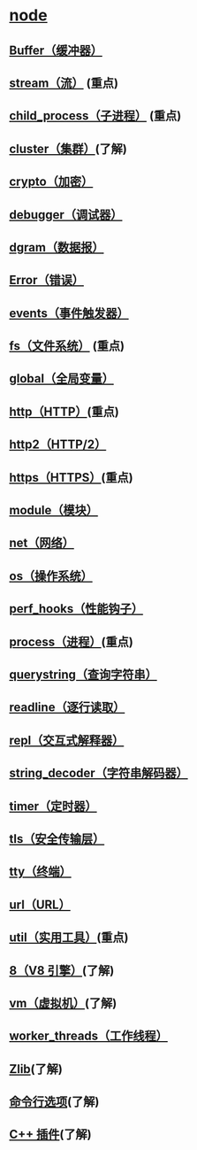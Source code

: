 # [node](https://nodejs.org/en/)

## [Buffer（缓冲器）](http://nodejs.cn/api/buffer.html)

## [stream（流）](http://nodejs.cn/api/stream.html) (重点)

## [child_process（子进程）](http://nodejs.cn/api/child_process.html) (重点)

## [cluster（集群）](http://nodejs.cn/api/cluster.html)(了解)

## [crypto（加密）](http://nodejs.cn/api/crypto.html)

## [debugger（调试器）](http://nodejs.cn/api/debugger.html)

## [dgram（数据报）](http://nodejs.cn/api/dgram.html)

## [Error（错误）](http://nodejs.cn/api/errors.html)

## [events（事件触发器）](http://nodejs.cn/api/events.html)

## [fs（文件系统）](http://nodejs.cn/api/fs.html) (重点)

## [global（全局变量）](http://nodejs.cn/api/globals.html)

## [http（HTTP）](http://nodejs.cn/api/http.html)(重点)

## [http2（HTTP/2）](http://nodejs.cn/api/http2.html)

## [https（HTTPS）](http://nodejs.cn/api/https.html)(重点)

## [module（模块）](http://nodejs.cn/api/modules.html)

## [net（网络）](http://nodejs.cn/api/net.html)

## [os（操作系统）](http://nodejs.cn/api/os.html)

## [perf_hooks（性能钩子）](http://nodejs.cn/api/perf_hooks.html)

## [process（进程）](http://nodejs.cn/api/process.html)(重点)

## [querystring（查询字符串）](http://nodejs.cn/api/querystring.html)

## [readline（逐行读取）](http://nodejs.cn/api/readline.html)

## [repl（交互式解释器）](http://nodejs.cn/api/repl.html)

## [string_decoder（字符串解码器）](http://nodejs.cn/api/string_decoder.html)

## [timer（定时器）](http://nodejs.cn/api/timers.html)

## [tls（安全传输层）](http://nodejs.cn/api/tls.html)

## [tty（终端）](http://nodejs.cn/api/tty.html)

## [url（URL）](http://nodejs.cn/api/url.html)

## [util（实用工具）](http://nodejs.cn/api/util.html)(重点)

## [8（V8 引擎）](http://nodejs.cn/api/v8.html)(了解)

## [vm（虚拟机）](http://nodejs.cn/api/vm.html)(了解)

## [worker_threads（工作线程）](http://nodejs.cn/api/worker_threads.html)

## [Zlib](http://nodejs.cn/api/zlib.html)(了解)

## [命令行选项](http://nodejs.cn/api/cli.html)(了解)

## [C++ 插件](http://nodejs.cn/api/addons.html)(了解)

